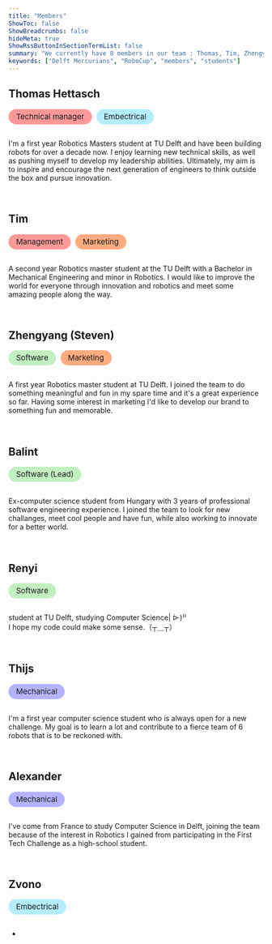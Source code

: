 ```yaml
---
title: "Members"
ShowToc: false
ShowBreadcrumbs: false
hideMeta: true
ShowRssButtonInSectionTermList: false
summary: "We currently have 8 members in our team : Thomas, Tim, Zhengyang, Balint, Renyi, Thijs, Alexander and Zvono"
keywords: ["Delft Mercurians", "RoboCup", "members", "students"]
---
```


## Thomas Hettasch

<div class="chip management">Technical manager</div> <div class="chip embectrical">Embectrical</div>

I'm a first year Robotics Masters student at TU Delft and have been building robots for over a decade now. I enjoy learning new technical skills, as well as pushing myself to develop my leadership abilities. Ultimately, my aim is to inspire and encourage the next generation of engineers to think outside the box and pursue innovation.

<br>

## Tim

<div class="chip management">Management</div> <div class="chip marketing">Marketing</div>

A second year Robotics master student at the TU Delft with a Bachelor in Mechanical Engineering and minor in
Robotics. I would like to improve the world for everyone through innovation and robotics and meet some amazing
people along the way.

<br>

## Zhengyang (Steven)

<div class="chip software">Software</div> <div class="chip marketing">Marketing</div>

A first year Robotics master student at TU Delft. I joined the team to do something meaningful and fun in my spare 
time and it's a great experience so far. Having some interest in marketing I'd like to develop our brand to something 
fun and memorable.

<br>

## Balint

<div class="chip software">Software (Lead)</div>

Ex-computer science student from Hungary with 3 years of professional software engineering experience. I joined the team to look for new challanges, meet cool people and have fun, while also working to innovate for a better world.

<br>

## Renyi

<div class="chip software">Software</div>

student at TU Delft, studying Computer Science| ᐕ)⁾⁾  
I hope my code could make some sense.（┬＿┬）

<br>

## Thijs

<div class="chip hardware">Mechanical</div>

I'm a first year computer science student who is always open for a new challenge. My goal is to learn a lot 
and contribute to a fierce team of 6 robots that is to be reckoned with.

<br>

## Alexander

<div class="chip hardware">Mechanical</div>

I've come from France to study Computer Science in Delft, joining the team because of the interest in Robotics I 
gained from participating in the First Tech Challenge as a high-school student.

<br>

## Zvono

<div class="chip embectrical">Embectrical</div>

-

<style>
.chip {
  display: inline-block;
  padding: 0 15px;
  height: 30px;
  font-size: 15px;
  line-height: 30px;
  border-radius: 15px;
  margin: 0 5px 15px 0;
}

.management {
  background-color: #ff9999;
}
.dark .management {
  background-color: #580000;
}

.marketing {
  background-color: #ffab80;
}
.dark .marketing {
  background-color: #6e3000;
}
  
.software {
  background-color: #c2f0c2;
}
.dark .software {
  background-color: #145214;
}
  
.hardware {
  background-color: #b3b3ff;
}
.dark .hardware {
  background-color: #000080;
}

.embectrical {
  background-color: #b3edff;
}
.dark .embectrical {
  background-color: #006f80;
}
</style>
